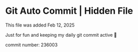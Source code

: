 # Git Auto Commit | Hidden File

This file was added Feb 12, 2025

Just for fun and keeping my daily git commit active 🤪

commit number: 236003
